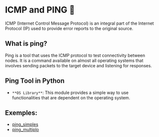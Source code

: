 # ICMP and PING 🏓

ICMP (Internet Control Message Protocol) is an integral part of the Internet Protocol (IP) used to provide error reports to the original source. 

## What is ping?

Ping is a tool that uses the ICMP protocol to test connectivity between nodes. It is a command available on almost all operating systems that involves sending packets to the target device and listening for responses.

## Ping Tool in Python

- `**OS Library**`: This module provides a simple way to use functionalities that are dependent on the operating system.

## Exemples:
- [ping_simples](./simpleping.py)
- [ping_multiplo](./multipleping.py)